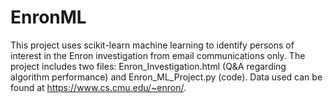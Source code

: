 # EnronML
This project uses scikit-learn machine learning to identify persons of interest in the Enron investigation from email communications only. The project includes two files: Enron_Investigation.html (Q&A regarding algorithm performance) and Enron_ML_Project.py (code). Data used can be found at https://www.cs.cmu.edu/~enron/.
